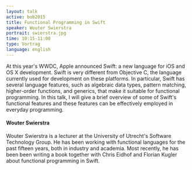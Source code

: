 ```yaml
---
layout: talk
active: bob2015
title: Functional Programming in Swift
speaker: Wouter Swierstra
portrait: swierstra.jpg
time: 10:15-11:00
type: Vortrag
language: english
---
```


At this year's WWDC, Apple announced Swift: a new language for iOS and
OS X development. Swift is very different from Objective C, the
language currently used for development on these platforms. In
particular, Swift has several language features, such as algebraic
data types, pattern matching, higher-order functions, and generics,
that make it suitable for functional programming. In this talk, I will
give a brief overview of some of Swift's functional features and these
features can be effectively employed in everyday programming.

#### Wouter Swierstra

Wouter Swierstra is a lecturer at the University of Utrecht's Software
Technology Group. He has been working with functional languages for
the past fifteen years, both in industry and academia. Most recently,
he has been been writing a book together with Chris Eidhof and Florian
Kugler about functional programming in Swift.


